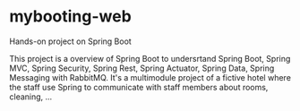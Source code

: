 # mybooting-web
Hands-on project on Spring Boot

This project is a overview of Spring Boot to undersrtand Spring Boot, Spring MVC, Spring Security, Spring Rest, Spring Actuator, Spring Data, Spring Messaging with RabbitMQ. It's a multimodule project of a fictive hotel where the staff use Spring to communicate with staff members about rooms, cleaning, ...
